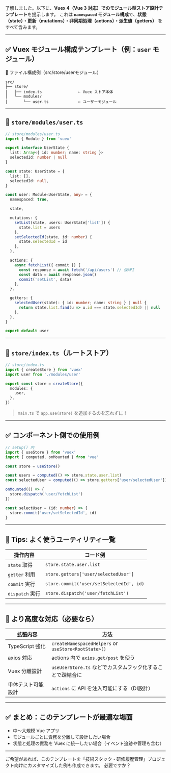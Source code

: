了解しました。以下に、**Vuex 4（Vue 3 対応）でのモジュール型ストア設計テンプレート**を提示します。
これは **`namespaced` モジュール構成**で、**状態（state）・更新（mutations）・非同期処理（actions）・派生値（getters）** をすべて含みます。

---

## ✅ Vuex モジュール構成テンプレート（例：`user` モジュール）

📁 ファイル構成例（src/store/userモジュール）

```
src/
├── store/
│   ├── index.ts                ← Vuex ストア本体
│   └── modules/
│       └── user.ts             ← ユーザーモジュール
```

---

## 📄 `store/modules/user.ts`

```ts
// store/modules/user.ts
import { Module } from 'vuex'

export interface UserState {
  list: Array<{ id: number; name: string }>
  selectedId: number | null
}

const state: UserState = {
  list: [],
  selectedId: null,
}

const user: Module<UserState, any> = {
  namespaced: true,

  state,

  mutations: {
    setList(state, users: UserState['list']) {
      state.list = users
    },
    setSelectedId(state, id: number) {
      state.selectedId = id
    },
  },

  actions: {
    async fetchList({ commit }) {
      const response = await fetch('/api/users') // 仮API
      const data = await response.json()
      commit('setList', data)
    },
  },

  getters: {
    selectedUser(state): { id: number; name: string } | null {
      return state.list.find(u => u.id === state.selectedId) || null
    },
  },
}

export default user
```

---

## 📄 `store/index.ts`（ルートストア）

```ts
// store/index.ts
import { createStore } from 'vuex'
import user from './modules/user'

export const store = createStore({
  modules: {
    user,
  },
})
```

> `main.ts` で `app.use(store)` を追加するのを忘れずに！

---

## ✅ コンポーネント側での使用例

```ts
// setup() 内
import { useStore } from 'vuex'
import { computed, onMounted } from 'vue'

const store = useStore()

const users = computed(() => store.state.user.list)
const selectedUser = computed(() => store.getters['user/selectedUser'])

onMounted(() => {
  store.dispatch('user/fetchList')
})

const selectUser = (id: number) => {
  store.commit('user/setSelectedId', id)
}
```

---

## 📘 Tips: よく使うユーティリティ一覧

| 操作内容          | コード例                                     |
| ------------- | ---------------------------------------- |
| `state` 取得    | `store.state.user.list`                  |
| `getter` 利用   | `store.getters['user/selectedUser']`     |
| `commit` 実行   | `store.commit('user/setSelectedId', id)` |
| `dispatch` 実行 | `store.dispatch('user/fetchList')`       |

---

## 🧩 より高度な対応（必要なら）

| 拡張内容          | 方法                                                   |
| ------------- | ---------------------------------------------------- |
| TypeScript 強化 | `createNamespacedHelpers` or `useStore<RootState>()` |
| axios 対応      | actions 内で `axios.get/post` を使う                      |
| Vuex 分離設計     | `useUserStore.ts` などでカスタムフック化することで疎結合に               |
| 単体テスト可能設計     | `actions` に API を注入可能にする（DI設計）                       |

---

## ✅ まとめ：このテンプレートが最適な場面

* 中〜大規模 Vue アプリ
* モジュールごとに責務を分離して設計したい場合
* 状態と処理の責務を Vuex に統一したい場合（イベント追跡や管理も含む）

---

ご希望があれば、このテンプレートを「技術スタック・研修履歴管理」プロジェクト向けにカスタマイズした例も作成できます。
必要ですか？
